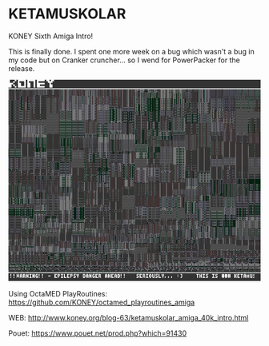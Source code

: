 # KETAMUSKOLAR
KONEY Sixth Amiga Intro!

This is finally done. I spent one more week on a bug which wasn't a bug in my code but on Cranker cruncher... so I wend for PowerPacker for the release.

![Preview](https://github.com/KONEY/ketamuskolar_amiga/blob/main/preview.png)

Using OctaMED PlayRoutines: https://github.com/KONEY/octamed_playroutines_amiga

WEB: http://www.koney.org/blog-63/ketamuskolar_amiga_40k_intro.html

Pouet: https://www.pouet.net/prod.php?which=91430

